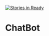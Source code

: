 [![Stories in Ready](https://badge.waffle.io/mixonij/ChatBot.png?label=ready&title=Ready)](https://waffle.io/mixonij/ChatBot?utm_source=badge)
# ChatBot
